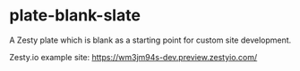 # plate-blank-slate
A Zesty plate which is blank as a starting point for custom site development.

Zesty.io example site: https://wm3jm94s-dev.preview.zestyio.com/
